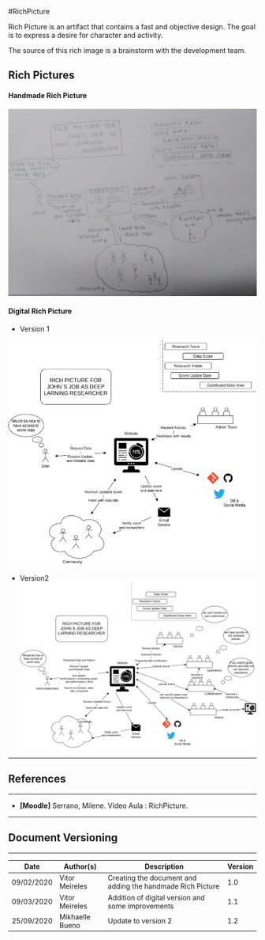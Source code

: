 #RichPicture

Rich Picture is an artifact that contains a fast and objective design. The goal is to express a desire for character and activity.

The source of this rich image is a brainstorm with the development team.

## Rich Pictures

#### Handmade Rich Picture
![Handmade Rich Picture](./images/rich_picture1.jpeg)

#### Digital Rich Picture

- Version 1
  
![Digital Rich Picture](./images/rich_picture2.png)

- Version2
![Digital Rich Picture Version 2](./images/rickpictureV2.png)

---
## References
---
- **[Moodle]** Serrano, Milene. Vídeo Aula : RichPicture.



***
## Document Versioning
---

| Date | Author(s) | Description | Version |
|------|-------|-----------|--------|
| 09/02/2020 | Vitor Meireles | Creating the document and adding the handmade Rich Picture | 1.0 |
| 09/03/2020 | Vitor Meireles |  Addition of digital version and some improvements | 1.1 |
| 25/09/2020 | Mikhaelle Bueno |  Update to version 2| 1.2 |
